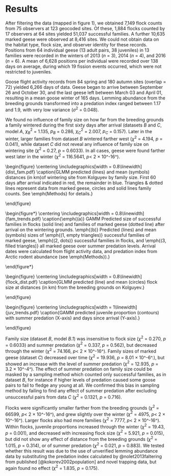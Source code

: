 
# Results

After filtering the data (mapped in figure 1), we obtained 7,149 flock counts from 75 observers at 123 geocoded sites. Of these, 1,884 flocks counted by 17 observers at 64 sites yielded 51,037 successful families. A further 10,635 marked geese were observed at 8,416 sites. We could not obtain data on the habitat type, flock size, and observer identity for these records. Positions from 64 individual geese (13 adult pairs, 38 juveniles) in 13 families were recorded in the winters of 2013 (*n* = 3), 2014 (*n* = 4), and 2016 (*n* = 6). A mean of 6,628 positions per individual were recorded over 138 days on average, during which 19 fission events occurred, which were not restricted to juveniles.

Goose flight activity records from 84 spring and 180 autumn sites (overlap = 72) yielded 6,266 days of data. Geese began to arrive between September 26 and October 30, and the last geese left between March 03 and April 01, resulting in a mean goose winter of 165 days.
Lemming abundance from the breeding grounds transformed into a predation index ranged between 1.17 and 1.9, with very low variance ($\sigma^2$ = 0.048).

We found no influence of family size on how far from the breeding grounds a family wintered during the first sixty days after arrival (datasets *B* and *C*, model *A*, $\chi^2_B$ = 1.135, $p_B$ = 0.286, $\chi^2_C$ = 2.007, $p_C$ = 0.157). Later in the winter, larger families from dataset *B* wintered farther west ($\chi^2$ = 4.194, $p$ = 0.041), while dataset *C* did not reveal any influence of family size on wintering site ($\chi^2$ = 0.27, $p$ = 0.6033). In all cases, geese were found farther west later in the winter ($\chi^2$ = 116.5641, $p <$ 2 $\times$ 10^-16^).

\begin{figure}
\centering
\includegraphics[width = 0.8\linewidth]{dist_fam.pdf}
\caption{GLMM predicted (lines) and mean (symbols) distances (in km)of wintering site from Kolguyev by family size. First 60 days after arrival indicated in red, the remainder in blue. Triangles \& dotted lines represent data from marked geese, circles and solid lines family counts. See \emph{Methods} for details.}

\end{figure}


\begin{figure*}
\centering
\includegraphics[width = 0.8\linewidth]{fam_trends.pdf}
\caption{\emph{(a)} GAMM Predicted size of successful families in flocks (solid line) and families of marked geese (dotted line) after arrival on the wintering grounds. \emph{(b)} Predicted (lines) and mean (symbols) sizes of \emph{(1, empty triangles)} successful families of marked geese, \emph{(2, dots)} successful families in flocks, and \emph{(3, filled triangles)} all marked geese over summer predation levels. Arrival dates were calculated from flight activity data, and predation index from Arctic rodent abundance (see \emph{Methods}).}

\end{figure*}

\begin{figure}
\centering
\includegraphics[width = 0.8\linewidth]{flock_dist.pdf}
\caption{GLMM predicted (line) and mean (circles) flock size at distances (in km) from the breeding grounds on Kolguyev.}

\end{figure}

\begin{figure}
\centering
\includegraphics[width = 1\linewidth]{juv_trends.pdf}
\caption{GAMM predicted juvenile proportion (contours) with summer predation (X-axis) and days since arrival (Y-axis).}

\end{figure}

Family size (dataset *B*, model *B.1*) was insensitive to flock size ($\chi^2$ = 0.270, $p$ = 0.6033) and summer predation ($\chi^2$ = 0.337, $p$ = 0.562), but decreased through the winter ($\chi^2$ = 74.166, $p <$ 2 $\times$ 10^-16^). Family sizes of marked geese (dataset *C*) decreased over time ($\chi^2$ = 19.936, $p$ = 8.01 $\times$ 10^-6^.), but showed an increase with the level of summer predation ($\chi^2$ = 12.935, $p$ = 3.2 $\times$ 10^-4^).
The effect of summer predation on family size could be masked by a sampling method which counted only successful families, as in dataset *B*, for instance if higher levels of predation caused some goose pairs to fail to fledge any young at all. We confirmed this bias in sampling method by failing to find any effect of summer predation after excluding unsuccessful pairs from data *C* ($\chi^2$ = 0.1321, $p$ = 0.716).

Flocks were significantly smaller farther from the breeding grounds ($\chi^2$ = 66599, $p <$ 2 $\times$ 10^-16^), and grew slightly over the winter ($\chi^2$ = 4975, $p <$ 2 $\times$ 10^-16^). Larger flocks also had more families ($\chi^2$ = 7777, $p <$ 2 $\times$ 10^-16^). Within flocks, juvenile proportions increased through the winter ($\chi^2$ = 19.43, $p$ = 0.001), and decreased with increasing flock size ($\chi^2$ = 5.921, $p$ = 0.015), but did not show any effect of distance from the breeding grounds ($\chi^2$ = 1.015, $p$ = 0.314), or of summer predation ($\chi^2$ = 0.021, $p$ = 0.883). We tested whether this result was due to the use of unverified lemming abundance data by substituting the predation index calculated by @nolet2013faltering from published [@kokorev2002population] and novel trapping data, but again found no effect ($\chi^2$ = 1.835, $p$ = 0.175).